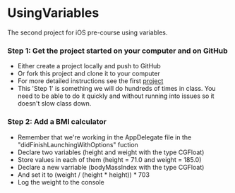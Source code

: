 UsingVariables
==============

The second project for iOS pre-course using variables.

### Step 1: Get the project started on your computer and on GitHub
- Either create a project locally and push to GitHub
- Or fork this project and clone it to your computer
- For more detailed instructions see the first [project](https://github.com/DevMountain/AGoodStart.git)
- This 'Step 1' is something we will do hundreds of times in class. You need to be able to do it quickly and without running into issues so it doesn't slow class down.

### Step 2: Add a BMI calculator
- Remember that we're working in the AppDelegate file in the "didFinishLaunchingWithOptions" fuction
- Declare two variables (height and weight with the type CGFloat)
- Store values in each of them (height = 71.0 and weight = 185.0)
- Declare a new varriable (bodyMassIndex with the type CGFloat)
- And set it to (weight / (height * height)) * 703
- Log the weight to the console
